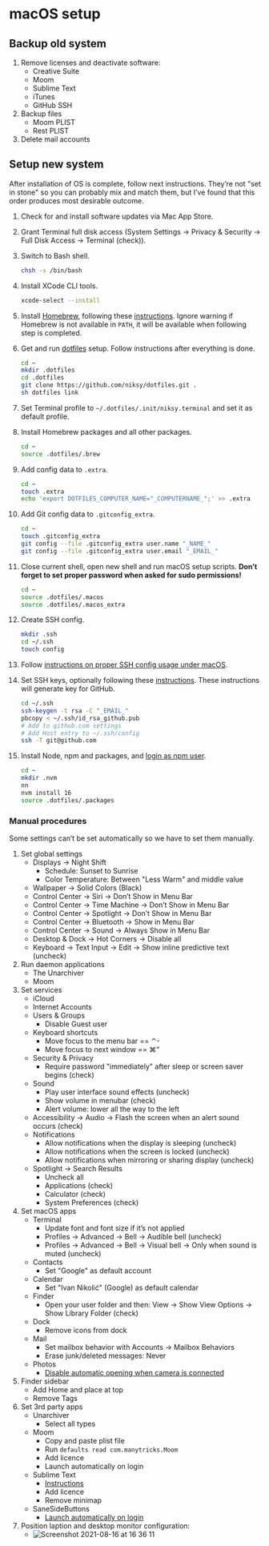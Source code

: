# macOS setup

## Backup old system

1. Remove licenses and deactivate software:
	* Creative Suite
	* Moom
	* Sublime Text
	* iTunes
	* GitHub SSH
1. Backup files
	* Moom PLIST
	* Rest PLIST
1. Delete mail accounts

## Setup new system

After installation of OS is complete, follow next instructions. They’re not "set in stone" so you can probably mix and match them, but I’ve found that this order produces most desirable outcome.

1. Check for and install software updates via Mac App Store.

1. Grant Terminal full disk access (System Settings → Privacy & Security → Full Disk Access → Terminal (check)).

1. Switch to Bash shell.

	```sh
	chsh -s /bin/bash
	```		

1. Install XCode CLI tools.

	```sh
	xcode-select --install
	```

1. Install [Homebrew](http://brew.sh), following these [instructions](http://brew.sh/#install). Ignore warning if Homebrew is not available in `PATH`, it will be available when following step is completed.

1. Get and run [dotfiles](https://github.com/niksy/dotfiles) setup. Follow instructions after everything is done.

	```sh
	cd ~
	mkdir .dotfiles
	cd .dotfiles
	git clone https://github.com/niksy/dotfiles.git .
	sh dotfiles link
	```

1. Set Terminal profile to `~/.dotfiles/.init/niksy.terminal` and set it as default profile.

1. Install Homebrew packages and all other packages.

	```sh
	cd ~
	source .dotfiles/.brew
	```

1. Add config data to `.extra`.

	```sh
	cd ~
	touch .extra
	echo 'export DOTFILES_COMPUTER_NAME="_COMPUTERNAME_";' >> .extra
	```

1. Add Git config data to `.gitconfig_extra`.

	```sh
	cd ~
	touch .gitconfig_extra
	git config --file .gitconfig_extra user.name "_NAME_"
	git config --file .gitconfig_extra user.email "_EMAIL_"
	```

1. Close current shell, open new shell and run macOS setup scripts. **Don’t forget to set proper password when asked for sudo permissions!**

	```sh
	cd ~
	source .dotfiles/.macos
	source .dotfiles/.macos_extra
	```

1. Create SSH config.

	```sh
	mkdir .ssh
	cd ~/.ssh
	touch config
	```

1. Follow [instructions on proper SSH config usage under macOS](https://github.com/niksy/knowledge/blob/master/development/ssh-keys.md#use-keychain-on-macos-1012).

1. Set SSH keys, optionally following these [instructions](https://help.github.com/articles/generating-ssh-keys#platform-mac). These instructions will generate key for GitHub.

	```sh
	cd ~/.ssh
	ssh-keygen -t rsa -C "_EMAIL_"
	pbcopy < ~/.ssh/id_rsa_github.pub
	# Add to github.com settings
	# Add Host entry to ~/.ssh/config
	ssh -T git@github.com
	```

1. Install Node, npm and packages, and [login as npm user](/development/npm.md).

	```sh
	cd ~
	mkdir .nvm
	nn
	nvm install 16
	source .dotfiles/.packages
	```

### Manual procedures

Some settings can’t be set automatically so we have to set them manually.

1. Set global settings
	* Displays → Night Shift
	    * Schedule: Sunset to Sunrise
	    * Color Temperature: Between "Less Warm" and middle value
	* Wallpaper → Solid Colors (Black)
	* Control Center → Siri → Don’t Show in Menu Bar
	* Control Center → Time Machine → Don’t Show in Menu Bar
	* Control Center → Spotlight → Don’t Show in Menu Bar
	* Control Center → Bluetooth → Show in Menu Bar
	* Control Center → Sound → Always Show in Menu Bar
	* Desktop & Dock → Hot Corners → Disable all
 	* Keyboard → Text Input → Edit → Show inline predictive text (uncheck)
1. Run daemon applications
	* The Unarchiver
	* Moom
1. Set services
	* iCloud
	* Internet Accounts
	* Users & Groups
		* Disable Guest user
	* Keyboard shortcuts
		* Move focus to the menu bar == ⌃-
		* Move focus to next window == ⌘“
	* Security & Privacy
		* Require password "immediately" after sleep or screen saver begins (check)
	* Sound
		* Play user interface sound effects (uncheck)
		* Show volume in menubar (check)
		* Alert volume: lower all the way to the left
	* Accessibility → Audio → Flash the screen when an alert sound occurs (check)
	* Notifications
		* Allow notifications when the display is sleeping (uncheck)
		* Allow notifications when the screen is locked (uncheck)
		* Allow notifications when mirroring or sharing display (uncheck)
	* Spotlight → Search Results
		* Uncheck all
		* Applications (check)
		* Calculator (check)
		* System Preferences (check)
1. Set macOS apps
	* Terminal
		* Update font and font size if it’s not applied
		* Profiles → Advanced → Bell → Audible bell (uncheck)
		* Profiles → Advanced → Bell → Visual bell → Only when sound is muted (uncheck)
	* Contacts  
		* Set "Google" as default account
	* Calendar  
		* Set "Ivan Nikolić" (Google) as default calendar
	* Finder
		* Open your user folder and then: View → Show View Options → Show Library Folder (check)
	* Dock
		* Remove icons from dock
	* Mail
		* Set mailbox behavior with Accounts → Mailbox Behaviors
		* Erase junk/deleted messages: Never
	* Photos
	 	* [Disable automatic opening when camera is connected](http://lifehacker.com/uncheck-this-box-to-stop-photos-from-opening-when-you-c-1709336195)
1. Finder sidebar
	* Add Home and place at top
	* Remove Tags
1. Set 3rd party apps
	* Unarchiver
		* Select all types
	* Moom
		* Copy and paste plist file
		* Run `defaults read com.manytricks.Moom`
		* Add licence
		* Launch automatically on login
	* Sublime Text
		* [Instructions](https://github.com/niksy/st-settings)
		* Add licence
		* Remove minimap
	* SaneSideButtons
		* [Launch automatically on login](https://github.com/thealpa/SaneSideButtons#automatic-launch)
1. Position laption and desktop monitor configuration:
	* ![Screenshot 2021-08-16 at 16 36 11](https://user-images.githubusercontent.com/389286/130928340-2a01124d-fb38-41a4-9cf6-00b71eb483d6.png)
